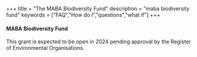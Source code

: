 +++
title = "The MABA Biodiversity Fund"
description = "maba biodiversity fund"
keywords = ["FAQ","How do I","questions","what if"]
+++

#### MABA Biodiversity Fund

This grant is expected to be open in 2024 pending approval by the Register of Environmental Organisations. 